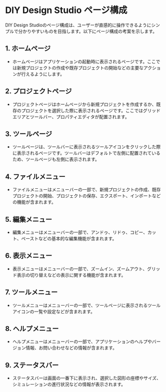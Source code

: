 # DIY Design Studio ページ構成

DIY Design Studioのページ構成は、ユーザーが直感的に操作できるようにシンプルで分かりやすいものを目指します。以下にページ構成の考案を示します。

## 1. ホームページ

- ホームページはアプリケーションの起動時に表示されるページです。ここでは新規プロジェクトの作成や既存プロジェクトの開始などの主要なアクションが行えるようにします。

## 2. プロジェクトページ

- プロジェクトページはホームページから新規プロジェクトを作成するか、既存のプロジェクトを選択した際に表示されるページです。ここではグリッドエリアとツールバー、プロパティエディタが配置されます。

## 3. ツールページ

- ツールページは、ツールバーに表示されるツールアイコンをクリックした際に表示されるページです。ツールバーはデフォルトで左側に配置されているため、ツールページも左側に表示されます。

## 4. ファイルメニュー

- ファイルメニューはメニューバーの一部で、新規プロジェクトの作成、既存プロジェクトの開始、プロジェクトの保存、エクスポート、インポートなどの機能が含まれます。

## 5. 編集メニュー

- 編集メニューはメニューバーの一部で、アンドゥ、リドゥ、コピー、カット、ペーストなどの基本的な編集機能が含まれます。

## 6. 表示メニュー

- 表示メニューはメニューバーの一部で、ズームイン、ズームアウト、グリッド表示の切り替えなどの表示に関する機能が含まれます。

## 7. ツールメニュー

- ツールメニューはメニューバーの一部で、ツールページに表示されるツールアイコンの一覧や設定などが含まれます。

## 8. ヘルプメニュー

- ヘルプメニューはメニューバーの一部で、アプリケーションのヘルプやバージョン情報、お問い合わせなどの情報が含まれます。

## 9. ステータスバー

- ステータスバーは画面の一番下に表示され、選択した図形の座標やサイズ、シミュレーションの進行状況などの情報が表示されます。
